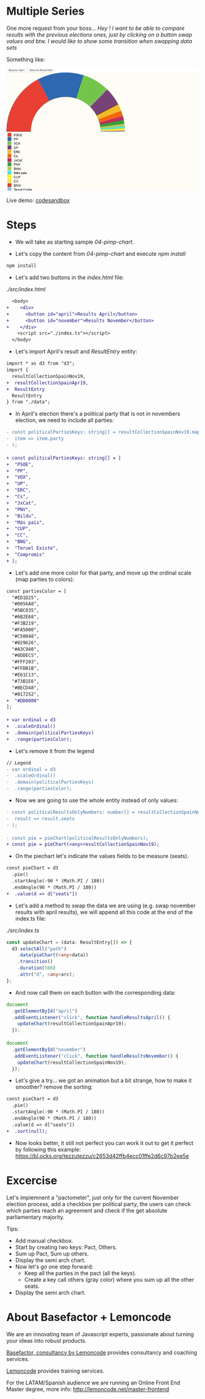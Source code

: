 # Multiple Series

One more request from your boss... _Hey ! I want to be able to compare results with the previous elections ones, just by clicking on a
button swap values and btw. I would like to show some transition when swapping data sets_

Something like:

![animated series](./content/chart.gif "animated series")

Live demo: [codesandbox](https://codesandbox.io/s/frosty-waterfall-j47s5)

# Steps

- We will take as starting sample _04-pimp-chart_.

- Let's copy the content from _04-pimp-chart_ and execute _npm install_

```bash
npm install
```

- Let's add two buttons in the _index.html_ file:

_./src/index.html_

```diff
  <body>
+    <div>
+      <button id="april">Results April</button>
+      <button id="november">Results November</button>
+    </div>
    <script src="./index.ts"></script>
  </body>
```

- Let's import April's result and _ResultEntry_ entity:

```diff
import * as d3 from "d3";
import {
  resultCollectionSpainNov19,
+  resultCollectionSpainApr19,
+  ResultEntry
  ResultEntry
} from "./data";
```

- In April's election there's a political party that is not in novembers election, we need to include all parties:

```diff
- const politicalPartiesKeys: string[] = resultCollectionSpainNov19.map(
-  item => item.party
- );

+ const politicalPartiesKeys: string[] = [
+  "PSOE",
+  "PP",
+  "VOX",
+  "UP",
+  "ERC",
+  "Cs",
+  "JxCat",
+  "PNV",
+  "Bildu",
+  "Más pais",
+  "CUP",
+  "CC",
+  "BNG",
+  "Teruel Existe",
+  "Compromis"
+ ];
```

- Let's add one more color for that party, and move up the ordinal scale (map parties to colors):

```diff
const partiesColor = [
  "#ED1D25",
  "#0056A8",
  "#5BC035",
  "#6B2E68",
  "#F3B219",
  "#FA5000",
  "#C50048",
  "#029626",
  "#A3C940",
  "#0DDEC5",
  "#FFF203",
  "#FFDB1B",
  "#E61C13",
  "#73B1E6",
  "#BECD48",
  "#017252",
+  "#DD0000"
];

+ var ordinal = d3
+  .scaleOrdinal()
+  .domain(politicalPartiesKeys)
+  .range(partiesColor);
```

- Let's remove it from the legend

```diff
// Legend
- var ordinal = d3
-  .scaleOrdinal()
-  .domain(politicalPartiesKeys)
-  .range(partiesColor);
```

- Now we are going to use the whole entity instead of only values:

```diff
- const politicalResultsOnlyNumbers: number[] = resultCollectionSpainNov19.map(
-  result => result.seats
- );

- const pie = pieChart(politicalResultsOnlyNumbers);
+ const pie = pieChart(<any>resultCollectionSpainNov19);
```

- On the piechart let's indicate the values fields to be measure (seats).

```diff
const pieChart = d3
  .pie()
  .startAngle(-90 * (Math.PI / 180))
  .endAngle(90 * (Math.PI / 180))
+  .value(d => d["seats"])
```

- Let's add a method to swap the data we are using (e.g. swap november results with april results), 
we will append all this code at the end of the index.ts file:

_./src/index.ts_

```typescript
const updateChart = (data: ResultEntry[]) => {
  d3.selectAll("path")
    .data(pieChart(<any>data))
    .transition()
    .duration(500)
    .attr("d", <any>arc);
};
```

- And now call them on each button with the corresponding data:

```typescript
document
  .getElementById("april")
  .addEventListener("click", function handleResultsApril() {
    updateChart(resultCollectionSpainApr19);
  });

document
  .getElementById("november")
  .addEventListener("click", function handleResultsNovember() {
    updateChart(resultCollectionSpainNov19);
  });
```

- Let's give a try... we got an animation but a bit strange, how to make it smoother? remove the sorting:

```diff
const pieChart = d3
  .pie()
  .startAngle(-90 * (Math.PI / 180))
  .endAngle(90 * (Math.PI / 180))
  .value(d => d["seats"])
+  .sort(null);
```

- Now looks better, it still not perfect you can work it out to get it perfect by following this example: https://bl.ocks.org/tezzutezzu/c2653d42ffb4ecc01ffe2d6c97b2ee5e

# Excercise

Let's implemnent a "pactometer", just only for the current November election process, add a checkbox per political party, the users can check which parties reach an agreement and
check if the get absolute parliamentary majority.

Tips:

- Add manual checkbox.
- Start by creating two keys: Pact, Others.
- Sum up Pact, Sum up others.
- Display the semi arch chart.
- Now let's go one step forward:
  - Keep all the parties in the pact (all the keys).
  - Create a key call others (gray color) where you sum up all the other seats.
- Display the semi arch chart.

# About Basefactor + Lemoncode

We are an innovating team of Javascript experts, passionate about turning your ideas into robust products.

[Basefactor, consultancy by Lemoncode](http://www.basefactor.com) provides consultancy and coaching services.

[Lemoncode](http://lemoncode.net/services/en/#en-home) provides training services.

For the LATAM/Spanish audience we are running an Online Front End Master degree, more info: http://lemoncode.net/master-frontend
